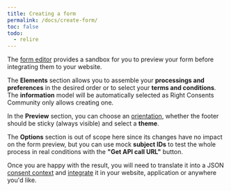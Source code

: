```yaml
---
title: Creating a form
permalink: /docs/create-form/
toc: false
todo:
  - relire
---
```


The [form editor](/docs/consent-context) provides a sandbox for you to preview your form before integrating them to your website.

The **Elements** section allows you to assemble your **processings and preferences** in the desired order or to select your **terms and conditions**. The **information** model will be automatically selected as Right Consents Community only allows creating one.

In the **Preview** section, you can choose an [orientation](/docs/themes), whether the footer should be sticky (always visible) and select a **theme**.

The **Options** section is out of scope here since its changes have no impact on the form preview, but you can use mock **subject IDs** to test the whole process in real conditions with the **"Get API call URL"** button.

Once you are happy with the result, you will need to translate it into a JSON [consent context](/docs/consent-context) and [integrate](/docs/integration) it in your website, application or anywhere you'd like.
